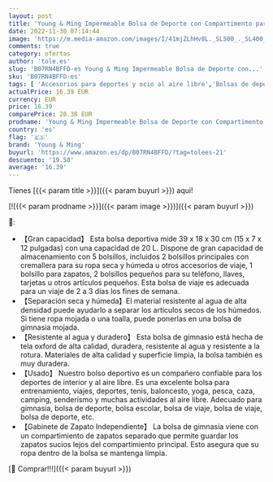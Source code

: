 ```yaml
---
layout: post
title: 'Young & Ming Impermeable Bolsa de Deporte con Compartimento para Zapatos Bolsa de Gimnasio Grande Bolsa de Viaje Bolsa Fin de Semana para Hombre/Mujer  20L-Azul Claro'
date: 2022-11-30 07:14:44
image: 'https://m.media-amazon.com/images/I/41mjZLhHv8L._SL500_._SL400_.jpg'
comments: true
category: ofertas
author: 'tole.es'
slug: 'B07RN4BFFD-es Young & Ming Impermeable Bolsa de Deporte con...'
sku: 'B07RN4BFFD-es'
tags: [ 'Accesorios para deportes y ocio al aire libre','Bolsas de deporte','Bolsas de gimnasia','Deportes y aire libre','young & ming','zapatos','🇪🇸', ]
actualPrice: 16.39 EUR
currency: EUR
price: 16.39
comparePrice: 20.38 EUR
prodname: 'Young & Ming Impermeable Bolsa de Deporte con Compartimento para Zapatos Bolsa de Gimnasio Grande Bolsa de Viaje Bolsa Fin de Semana para Hombre/Mujer  20L-Azul Claro'
country: 'es'
flag: '🇪🇸'
brand: 'Young & Ming'
buyurl: 'https://www.amazon.es/dp/B07RN4BFFD/?tag=tolees-21'
descuento: '19.58'
average: '16.39'
---
```


Tienes [{{< param title >}}]({{< param buyurl >}}) aqui!

[![{{< param prodname >}}]({{< param image >}})]({{< param buyurl >}})

🔎:

- 【Gran capacidad】 Esta bolsa deportiva mide 39 x 18 x 30 cm (15 x 7 x 12 pulgadas) con una capacidad de 20 L. Dispone de gran capacidad de almacenamiento con 5 bolsillos, incluidos 2 bolsillos principales con cremallera para su ropa seca y húmeda u otros accesorios de viaje, 1 bolsillo para zapatos, 2 bolsillos pequeños para su teléfono, llaves, tarjetas u otros artículos pequeños. Esta bolsa de viaje es adecuada para un viaje de 2 a 3 días los fines de semana.
- 【Separación seca y húmeda】El material resistente al agua de alta densidad puede ayudarlo a separar los artículos secos de los húmedos. Si tiene ropa mojada o una toalla, puede ponerlas en una bolsa de gimnasia mojada.
- 【Resistente al agua y duradero】 Esta bolsa de gimnasio está hecha de tela oxford de alta calidad, duradera, resistente al agua y resistente a la rotura. Materiales de alta calidad y superficie limpia, la bolsa también es muy duradera.
- 【Usado】 Nuestro bolso deportivo es un compañero confiable para los deportes de interior y al aire libre. Es una excelente bolsa para entrenamiento, viajes, deportes, tenis, baloncesto, yoga, pesca, caza, camping, senderismo y muchas actividades al aire libre. Adecuado para gimnasia, bolsa de deporte, bolsa escolar, bolsa de viaje, bolsa de viaje, bolsa de deporte, etc.
- 【Gabinete de Zapato Independiente】 La bolsa de gimnasia viene con un compartimiento de zapatos separado que permite guardar los zapatos sucios lejos del compartimiento principal. Esto asegura que su ropa dentro de la bolsa se mantenga limpia.

[🛒 Comprar!!!]({{< param buyurl >}})
